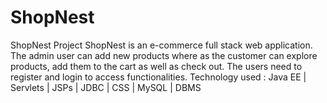 # ShopNest
ShopNest Project ShopNest is an e-commerce full stack web application. The admin user can add new products where as the customer can explore products, add them to the cart as well as check out. The users need to register and login to access functionalities. Technology used : Java EE | Servlets | JSPs | JDBC | CSS | MySQL | DBMS
